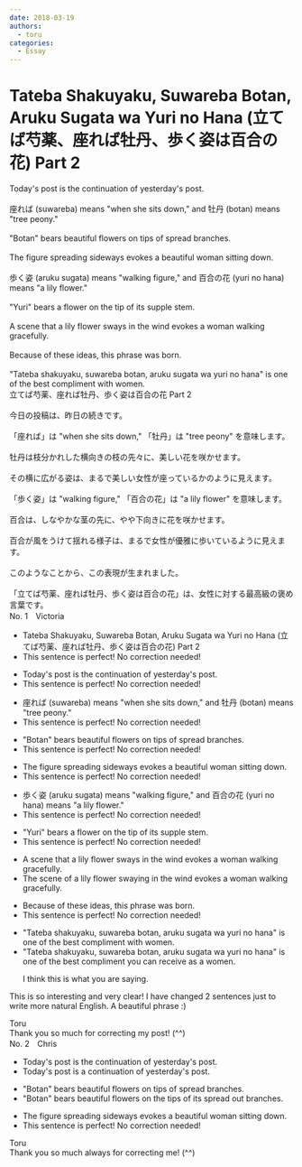 ```yaml
---
date: 2018-03-19
authors:
  - toru
categories:
  - Essay
---
```


<h1 id="subject_show">Tateba Shakuyaku, Suwareba Botan, Aruku Sugata wa Yuri no Hana (立てば芍薬、座れば牡丹、歩く姿は百合の花) Part 2</h1>
<div class="date" hidden>Mar 19, 2018 19:13</div>
<div id="post"><div id="body_show_ori">
Today's post is the continuation of yesterday's post.<br/><br/>座れば (suwareba) means "when she sits down," and 牡丹 (botan) means "tree peony."<br/><br/>"Botan" bears beautiful flowers on tips of spread branches.<br/><br/>The figure spreading sideways evokes a beautiful woman sitting down.<br/><br/>歩く姿 (aruku sugata) means "walking figure," and 百合の花 (yuri no hana) means "a lily flower."<br/><br/>"Yuri" bears a flower on the tip of its supple stem.<br/><br/>A scene that a lily flower sways in the wind evokes a woman walking gracefully.<br/><br/>Because of these ideas, this phrase was born.<br/><br/>"Tateba shakuyaku, suwareba botan, aruku sugata wa yuri no hana" is one of the best compliment with women.
</div></div>

<!-- more -->

<div id="post_ja"><div id="body_show_mo">
立てば芍薬、座れば牡丹、歩く姿は百合の花 Part 2<br/><br/>今日の投稿は、昨日の続きです。<br/><br/>「座れば」は "when she sits down," 「牡丹」は "tree peony" を意味します。<br/><br/>牡丹は枝分かれした横向きの枝の先々に、美しい花を咲かせます。<br/><br/>その横に広がる姿は、まるで美しい女性が座っているかのように見えます。<br/><br/>「歩く姿」は "walking figure," 「百合の花」は "a lily flower" を意味します。<br/><br/>百合は、しなやかな茎の先に、やや下向きに花を咲かせます。<br/><br/>百合が風をうけて揺れる様子は、まるで女性が優雅に歩いているように見えます。<br/><br/>このようなことから、この表現が生まれました。<br/><br/>「立てば芍薬、座れば牡丹、歩く姿は百合の花」は、女性に対する最高級の褒め言葉です。
</div></div>
<div id="block"><div class="first_name"> No. 1　<span class="just_name">Victoria</span></div><div id="block2">
<ul class="correction_field">
<li class="incorrect">Tateba Shakuyaku, Suwareba Botan, Aruku Sugata wa Yuri no Hana (立てば芍薬、座れば牡丹、歩く姿は百合の花) Part 2</li>
<li class="corrected perfect">This sentence is perfect! No correction needed!</li>
</ul>
<ul class="correction_field">
<li class="incorrect">Today's post is the continuation of yesterday's post.</li>
<li class="corrected perfect">This sentence is perfect! No correction needed!</li>
</ul>
<ul class="correction_field">
<li class="incorrect">座れば (suwareba) means "when she sits down," and 牡丹 (botan) means "tree peony."</li>
<li class="corrected perfect">This sentence is perfect! No correction needed!</li>
</ul>
<ul class="correction_field">
<li class="incorrect">"Botan" bears beautiful flowers on tips of spread branches.</li>
<li class="corrected perfect">This sentence is perfect! No correction needed!</li>
</ul>
<ul class="correction_field">
<li class="incorrect">The figure spreading sideways evokes a beautiful woman sitting down.</li>
<li class="corrected perfect">This sentence is perfect! No correction needed!</li>
</ul>
<ul class="correction_field">
<li class="incorrect">歩く姿 (aruku sugata) means "walking figure," and 百合の花 (yuri no hana) means "a lily flower."</li>
<li class="corrected perfect">This sentence is perfect! No correction needed!</li>
</ul>
<ul class="correction_field">
<li class="incorrect">"Yuri" bears a flower on the tip of its supple stem.</li>
<li class="corrected perfect">This sentence is perfect! No correction needed!</li>
</ul>
<ul class="correction_field">
<li class="incorrect">A scene that a lily flower sways in the wind evokes a woman walking gracefully.</li>
<li class="corrected correct">
<span class="f_red">The</span> scene <span class="f_red">of</span> a lily flower <span class="f_red">swaying</span> in the wind evokes a woman walking gracefully.
</li>
</ul>
<ul class="correction_field">
<li class="incorrect">Because of these ideas, this phrase was born.</li>
<li class="corrected perfect">This sentence is perfect! No correction needed!</li>
</ul>
<ul class="correction_field">
<li class="incorrect">"Tateba shakuyaku, suwareba botan, aruku sugata wa yuri no hana" is one of the best compliment with women.</li>
<li class="corrected correct">
"Tateba shakuyaku, suwareba botan, aruku sugata wa yuri no hana" is one of the best compliment <span class="f_blue">you can receive as a </span>women.
<p class="correction_comment">I think this is what you are saying.</p>
</li>
</ul>
<p class="comment_small">
 This is so interesting and very clear! I have changed 2 sentences just to write more natural English. A beautiful phrase :)
</p>

</div><div class="name"><span class="just_name">Toru</span><br>
Thank you so much for correcting my post! (^^)
</div>
</div>
<div id="block"><div class="first_name"> No. 2　<span class="just_name">Chris</span></div><div id="block2">
<ul class="correction_field">
<li class="incorrect">Today's post is the continuation of yesterday's post.</li>
<li class="corrected correct">
Today's post is <span class="f_blue">a </span>continuation of yesterday's post.
</li>
</ul>
<ul class="correction_field">
<li class="incorrect">"Botan" bears beautiful flowers on tips of spread branches.</li>
<li class="corrected correct">
"Botan" bears beautiful flowers on <span class="f_blue">the </span>tips of <span class="f_blue">its spread out </span>branches.
</li>
</ul>
<ul class="correction_field">
<li class="incorrect">The figure spreading sideways evokes a beautiful woman sitting down.</li>
<li class="corrected perfect">This sentence is perfect! No correction needed!</li>
</ul>
</div><div class="name"><span class="just_name">Toru</span><br>
Thank you so much always for correcting me! (^^)
</div>
</div>
